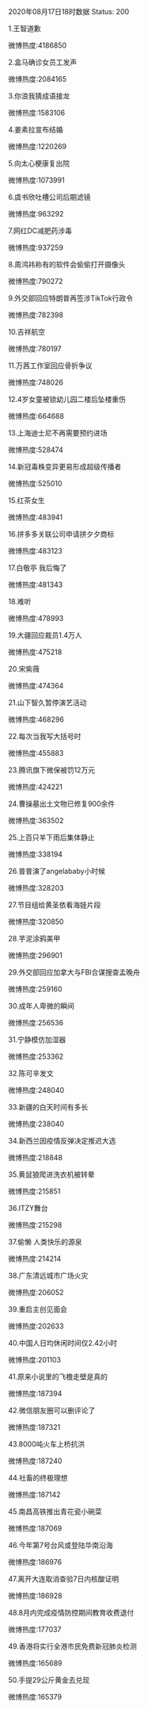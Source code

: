 2020年08月17日18时数据
Status: 200

1.王智道歉

微博热度:4186850

2.盒马确诊女员工发声

微博热度:2084165

3.你浪我猜成语接龙

微博热度:1583106

4.姜素拉宣布结婚

微博热度:1220269

5.向太心梗康复出院

微博热度:1073991

6.虞书欣吐槽公司后期滤镜

微博热度:963292

7.网红DC减肥药涉毒

微博热度:937259

8.周鸿祎称有的软件会偷偷打开摄像头

微博热度:790272

9.外交部回应特朗普再签涉TikTok行政令

微博热度:782398

10.吉祥航空

微博热度:780197

11.万茜工作室回应骨折争议

微博热度:748026

12.4岁女童被锁幼儿园二楼后坠楼重伤

微博热度:664688

13.上海迪士尼不再需要预约进场

微博热度:528474

14.新冠毒株变异更易形成超级传播者

微博热度:525010

15.红茶女生

微博热度:483941

16.拼多多关联公司申请拼夕夕商标

微博热度:483123

17.白敬亭 我后悔了

微博热度:481343

18.难听

微博热度:478993

19.大疆回应裁员1.4万人

微博热度:475218

20.宋紫薇

微博热度:474364

21.山下智久暂停演艺活动

微博热度:468296

22.每次当我写大括号时

微博热度:455883

23.腾讯旗下微保被罚12万元

微博热度:424221

24.曹操墓出土文物已修复900余件

微博热度:363502

25.上百只羊下雨后集体静止

微博热度:338194

26.普普演了angelababy小时候

微博热度:328203

27.节目组给黄圣依看海娃片段

微博热度:320850

28.芋泥涂鸦美甲

微博热度:296901

29.外交部回应加拿大与FBI合谋搜查孟晚舟

微博热度:259160

30.成年人卑微的瞬间

微博热度:256536

31.宁静模仿加湿器

微博热度:253362

32.陈可辛发文

微博热度:248040

33.新疆的白天时间有多长

微博热度:238040

34.新西兰因疫情反弹决定推迟大选

微博热度:218848

35.黄鼠狼爬进洗衣机被转晕

微博热度:215851

36.ITZY舞台

微博热度:215298

37.偷懒 人类快乐的源泉

微博热度:214214

38.广东清远城市广场火灾

微博热度:206052

39.重启主创见面会

微博热度:202633

40.中国人日均休闲时间仅2.42小时

微博热度:201103

41.原来小说里的飞檐走壁是真的

微博热度:187394

42.微信朋友圈可以删评论了

微博热度:187321

43.8000吨火车上桥抗洪

微博热度:187240

44.社畜的终极理想

微博热度:187142

45.南昌高铁推出青花瓷小碗菜

微博热度:187069

46.今年第7号台风或登陆华南沿海

微博热度:186976

47.离开大连取消查验7日内核酸证明

微博热度:186928

48.8月内完成疫情防控期间教育收费退付

微博热度:177037

49.香港将实行全港市民免费新冠肺炎检测

微博热度:165689

50.手提29公斤黄金去兑现

微博热度:165379

